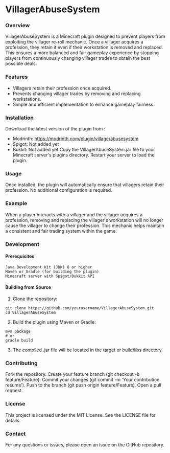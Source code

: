 # VillagerAbuseSystem
### Overview

VillagerAbuseSystem is a Minecraft plugin designed to prevent players from exploiting the villager re-roll mechanic. Once a villager acquires a profession, they retain it even if their workstation is removed and replaced. This ensures a more balanced and fair gameplay experience by stopping players from continuously changing villager trades to obtain the best possible deals.

### Features

* Villagers retain their profession once acquired. 
* Prevents changing villager trades by removing and replacing workstations.
* Simple and efficient implementation to enhance gameplay fairness.

### Installation

Download the latest version of the plugin from :
* Modrinth: https://modrinth.com/plugin/villagerabusesystem
* Spigot: Not added yet
* Bukkit: Not added yet
Copy the VillagerAbuseSystem.jar file to your Minecraft server's plugins directory.
Restart your server to load the plugin.

### Usage

Once installed, the plugin will automatically ensure that villagers retain their profession. No additional configuration is required.

### Example

When a player interacts with a villager and the villager acquires a profession, removing and replacing the villager's workstation will no longer cause the villager to change their profession. This mechanic helps maintain a consistent and fair trading system within the game.
### Development
#### Prerequisites

    Java Development Kit (JDK) 8 or higher
    Maven or Gradle (for building the plugin)
    Minecraft server with Spigot/Bukkit API

#### Building from Source

  1. Clone the repository:

    git clone https://github.com/yourusername/VillagerAbuseSystem.git
    cd VillagerAbuseSystem

  2. Build the plugin using Maven or Gradle:

    mvn package
    # or
    gradle build

  3. The compiled .jar file will be located in the target or build/libs directory.

### Contributing

  Fork the repository.
  Create your feature branch (git checkout -b feature/Feature).
  Commit your changes (git commit -m 'Your contribution resume').
  Push to the branch (git push origin feature/Feature).
  Open a pull request.

### License

This project is licensed under the MIT License. See the LICENSE file for details.
### Contact

For any questions or issues, please open an issue on the GitHub repository.
